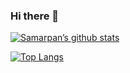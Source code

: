 ### Hi there 👋

<!--
**samarpan-rai11/samarpan-rai11** is a ✨ _special_ ✨ repository because its `README.md` (this file) appears on your GitHub profile.
[![Image of https://github.com/samarpan-rai11/my-profile-views-counter](https://github.com/samarpan-rai11/my-profile-views-counter/blob/master/svg/profile/badge.svg)](https://github.com/samarpan-rai11/my-profile-views-counter)

Here are some ideas to get you started:

###🔭 I’m currently working on Django
###🌱 I’m currently learning ML
- 👯 I’m looking to collaborate on ...
- 🤔 I’m looking for help with ...
- 💬 Ask me about ...
- 📫 How to reach me: ...
- 😄 Pronouns: ...
- ⚡ Fun fact: ...
-->
[![Samarpan’s github stats](https://github-readme-stats.vercel.app/api?username=samarpan-rai11)](https://github.com/samarpan-rai11)

[![Top Langs](https://github-readme-stats.vercel.app/api/top-langs/?username=samarpan-rai11&layout=compact)](https://github.com/samarpan-rai11)

